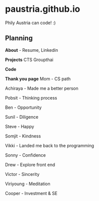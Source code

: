 # paustria.github.io
Phily Austria can code! :)

## Planning
**About** - Resume, Linkedin

**Projects**
CTS
Groupthai

**Code**

**Thank you page**
Mom - CS path

Achiraya - Made me a better person

Pobsit - Thinking process

Ben - Opportunity

Sunil - Diligence

Steve - Happy

Somjit - Kindness

Vikki - Landed me back to the programming

Sonny - Confidence

Drew - Explore front end

Victor - Sincerity

Viriyoung - Meditation

Cooper - Investment & SE
